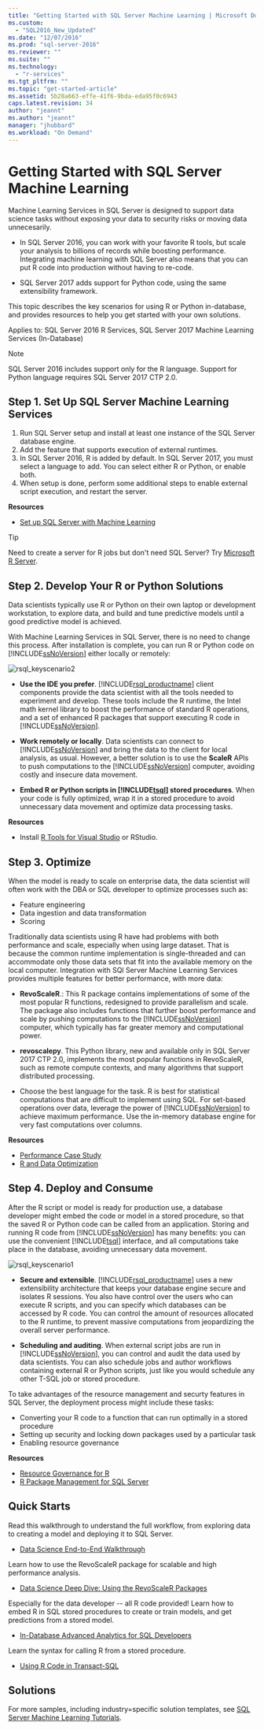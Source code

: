 ```yaml
---
title: "Getting Started with SQL Server Machine Learning | Microsoft Docs"
ms.custom: 
  - "SQL2016_New_Updated"
ms.date: "12/07/2016"
ms.prod: "sql-server-2016"
ms.reviewer: ""
ms.suite: ""
ms.technology: 
  - "r-services"
ms.tgt_pltfrm: ""
ms.topic: "get-started-article"
ms.assetid: 5b28a663-effe-41f6-9bda-eda95f0c6943
caps.latest.revision: 34
author: "jeannt"
ms.author: "jeannt"
manager: "jhubbard"
ms.workload: "On Demand"
---
```

# Getting Started with SQL Server Machine Learning

Machine Learning Services in SQL Server is designed to support data science tasks without exposing your data to security risks or moving data unnecesarily.

+ In SQL Server 2016, you can work with your favorite R tools, but scale your analysis to billions of records while boosting performance. Integrating machine learning with SQL Server also means that you can put R code into production without having to re-code.

+ SQL Server 2017 adds support for Python code, using the same extensibility framework.

This topic describes the key scenarios for using R or Python in-database, and provides resources to help you get started with your own solutions.

Applies to: SQL Server 2016 R Services, SQL Server 2017 Machine Learning Services (In-Database)

> [!NOTE]
> SQL Server 2016 includes support only for the R language. Support for Python language requires SQL Server 2017 CTP 2.0.

## Step 1. Set Up SQL Server Machine Learning Services

1. Run SQL Server setup and install at least one instance of the SQL Server database engine.
2. Add the feature that supports execution of external runtimes.
3. In SQL Server 2016, R is added by default. In SQL Server 2017, you must select a language to add. You can select either R or Python, or enable both.
4. When setup is done, perform some additional steps to enable external script execution, and restart the server.

**Resources**

+ [Set up SQL Server with Machine Learning](../../advanced-analytics/r/set-up-sql-server-r-services-in-database.md)

> [!TIP]  
> Need to create a server for R jobs but don't need SQL Server? Try [Microsoft R Server](https://msdn.microsoft.com/library/mt674874.aspx).  

## Step 2. Develop Your R or Python Solutions

Data scientists typically use R or Python on their own laptop or development workstation, to explore data, and build and tune predictive models until a good predictive model is achieved. 

With Machine Learning Services in SQL Server, there is no need to change this process. After installation is complete, you can run R or Python code on [!INCLUDE[ssNoVersion](../../includes/ssnoversion-md.md)] either locally or remotely:

![rsql_keyscenario2](media/rsql-keyscenario2.png) 

+ **Use the IDE you prefer**. [!INCLUDE[rsql_productname](../../includes/rsql-productname-md.md)] client components provide the data scientist with all the tools needed to experiment and develop. These tools include the R runtime, the Intel math kernel library to boost the performance of standard R operations, and a set of enhanced R packages that support executing R code in [!INCLUDE[ssNoVersion](../../includes/ssnoversion-md.md)].  

+ **Work remotely or locally**. Data scientists can connect to [!INCLUDE[ssNoVersion](../../includes/ssnoversion-md.md)] and bring the data to the client for local analysis, as usual. However, a better solution is to use the **ScaleR** APIs to push computations to the [!INCLUDE[ssNoVersion](../../includes/ssnoversion-md.md)] computer, avoiding costly and insecure data movement.

+ **Embed R or Python scripts in [!INCLUDE[tsql](../../includes/tsql-md.md)] stored procedures**. When your code is fully optimized, wrap it in a stored procedure to avoid unnecessary data movement and optimize data processing tasks.


**Resources**

+ Install [R Tools for Visual Studio](https://docs.microsoft.com/visualstudio/rtvs/installation) or RStudio.  

## Step 3. Optimize

When the model is ready to scale on enterprise data, the data scientist will often work with the DBA or SQL developer to optimize processes such as:

+ Feature engineering
+ Data ingestion and data transformation
+ Scoring

Traditionally data scientists using R have had problems with both performance and scale, especially when using large dataset. That is because the common runtime implementation is single-threaded and can accommodate only those data sets that fit into the available memory on the local computer. Integration with SQl Server Machine Learning Services provides multiple features for better performance, with more data:

+ **RevoScaleR**.: This R package contains implementations of some of the most popular R functions, redesigned to provide parallelism and scale. The package also includes functions that further boost  performance and scale by pushing computations to the [!INCLUDE[ssNoVersion](../../includes/ssnoversion-md.md)] computer, which typically has far greater memory and computational power.

+ **revoscalepy**. This Python library, new and available only in SQL Server 2017 CTP 2.0, implements the most popular functions in RevoScaleR, such as remote compute contexts, and many algorithms that support distributed processing.

+ Choose the best language for the task.  R is best for statistical computations that are difficult to implement using SQL. For set-based operations over data, leverage the power of [!INCLUDE[ssNoVersion](../../includes/ssnoversion-md.md)] to achieve maximum performance. Use the in-memory database engine for very fast computations over columns.

**Resources**

+ [Performance Case Study](../../advanced-analytics/r/performance-case-study-r-services.md)
+ [R and Data Optimization](../../advanced-analytics/r/r-and-data-optimization-r-services.md)


## Step 4. Deploy and Consume

After the R script or model is ready for production use, a database developer might embed the code or model in a stored procedure, so that the saved R or Python code can be called from an application. Storing and running R code from [!INCLUDE[ssNoVersion](../../includes/ssnoversion-md.md)] has many benefits: you can use the convenient [!INCLUDE[tsql](../../includes/tsql-md.md)] interface, and all computations take place in the database, avoiding unnecessary data movement.

![rsql_keyscenario1](media/rsql-keyscenario1.png)

+ **Secure and extensible**. [!INCLUDE[rsql_productname](../../includes/rsql-productname-md.md)] uses a new extensibility architecture that keeps your database engine secure and isolates R sessions. You also have control over the users who can execute R scripts, and you can specify which databases can be accessed by R code. You can control the amount of resources allocated to the R runtime, to prevent massive computations from jeopardizing the overall server performance.

+ **Scheduling and auditing**. When external script jobs are run in [!INCLUDE[ssNoVersion](../../includes/ssnoversion-md.md)], you can control and audit the data used by data scientists. You can also schedule jobs and author workflows containing external R or Python scripts, just like you would schedule any other T-SQL job or stored procedure.

To take advantages of the resource management and securty features in SQL Server, the deployment process might include these tasks:

+ Converting your R code to a function that can run optimally in a stored procedure
+ Setting up security and locking down packages used by a particular task
+ Enabling resource governance

**Resources**

+ [Resource Governance for R](../../advanced-analytics/r/resource-governance-for-r-services.md)
+ [R Package Management for SQL Server](../../advanced-analytics/r/r-package-management-for-sql-server-r-services.md)

## Quick Starts

Read this walkthrough to understand the full workflow, from exploring data to creating a model and deploying it to SQL Server.

+ [Data Science End-to-End Walkthrough](../tutorials/walkthrough-data-science-end-to-end-walkthrough.md)

Learn how to use the RevoScaleR package for scalable and high performance analysis.

+ [Data Science Deep Dive: Using the RevoScaleR Packages](../tutorials/deepdive-data-science-deep-dive-using-the-revoscaler-packages.md)

Especially for the data developer -- all R code provided! Learn how to embed R in SQL stored procedures to create or train models, and get predictions from a stored model.

+ [In-Database Advanced Analytics for SQL Developers](../tutorials/sqldev-in-database-r-for-sql-developers.md)

Learn the syntax for calling R from a stored procedure.

+ [Using R Code in Transact-SQL](../tutorials/rtsql-using-r-code-in-transact-sql-quickstart.md)

## Solutions

For more samples, including industry=specific solution templates, see [SQL Server Machine Learning Tutorials](../tutorials/machine-learning-services-tutorials.md).
